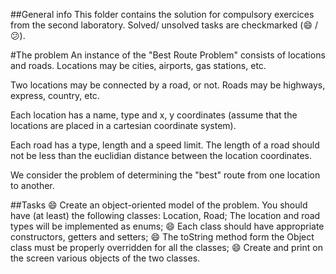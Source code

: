 ##General info
This folder contains the solution for compulsory exercices from the second laboratory. Solved/ unsolved tasks are checkmarked (:smile: / :confused:).

#The problem
An instance of the "Best Route Problem" consists of locations and roads. Locations may be cities, airports, gas stations, etc.

Two locations may be connected by a road, or not. Roads may be highways, express, country, etc.

Each location has a name, type and x, y coordinates (assume that the locations are placed in a cartesian coordinate system).

Each road has a type, length and a speed limit. The length of a road should not be less than the euclidian distance between the location coordinates.

We consider the problem of determining the "best" route from one location to another.

##Tasks
:smile: Create an object-oriented model of the problem. You should have (at least) the following classes: Location, Road;
The location and road types will be implemented as enums;
:smile: Each class should have appropriate constructors, getters and setters;
:smile: The toString method form the Object class must be properly overridden for all the classes;
:smile: Create and print on the screen various objects of the two classes.
